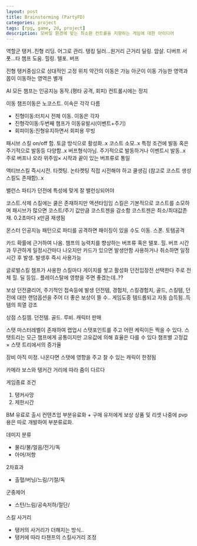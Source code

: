 ```yaml
---
layout: post
title: Brainstorming (PartyFD)
categories: project
tags: [rpg, game, 2d, project]
description: 모바일 환경에 맞는 최소환 컨트롤을 지향하는 게임에 대한 아이디어
---
```


역할군
탱커..진형 리딩. 어그로 관리. 탱킹
딜러...원거리 근거리 딜링. 암살. 디버프
서폿...타 챔프 도움. 힐링. 텔포. 버프

진형
탱커중심으로 상대적인 고정 위치
약간의 이동은 가능
아군이 이동 가능한 영역과 몹이 이동하는 영역은 별개

AI
모든 챔프는 인공지능 동작.(평타 공격, 회피)
컨트롤시에는 정지

이동
챔프이동은 노코스트. 이속은 각각 다름
- 진형이동:터치시 전체 이동. 이동은 각자
- 진형각이동:두번째 챔프가 이동유발시(이벤트+주기)
- 회피이동:진형유지하면서 회피용 무빙

패시브 스킬
on/off 함. 토글 방식으로 활성화..x
코스트 소모..x
특정 조건에 발동 혹은 주기적으로 발동등 다양함..x
버프형식아님. 주기적으로 발동하거나 이벤트시 발동..x
주로 버프나 오라 위주임×
시작과 끝이 있는 버프류로 통일

액티브스킬
즉시시전. 타켓팅. 논타켓팅
직접 시전해야 하고 쿨생김
(참고로 코스트 생성 스킬도 존재함)..x

밸런스
파티가 던전에 특성에 맞게 잘 밸런싱되어야

코스트.삭제
스킬에는 쿨은 존재하지만 액션타임임
스킬은 기본적으로 코스트를 소모하며
패시브가 많으면 코스트/주기 값만큼 코스트젠을 감소함
코스트젠은 최소/최대값존재. 0.2초마다 x만큼 재생됨

몬스터
인공지능 패턴으로 파티를 공격하면
패이징이 있을 수도
이동. 스폰. 토템공격

카드
확률에 근거하여 나옴.
챔프의 능력치를 향상하는 버프류 혹은 텔포. 힐.
버프 시간과 무관하게 일정시간마다 나오지만 카드가 있으면 발생안함
사용하거나 취소하면 일정 시간 후 발생. 발생후 즉시 사용가능

글로벌스킬
챔프가 사용한 스킬마다 게이지를 쌓고 활성화
던전입장전 선택한다
주로 전체 힐. 딜 등임..
플레이스탈에 영향을 주면 좋겠는데..??

보상
던전클리어, 주기적인 접속등에 발생
던전템, 경험치, 스킬경험치, 골드, 스킬템,
던전에 대한 랜덤옵션을 주어 더 좋은 보상이 뜰 수..
게임도중 템드롭되고 자동 습득됨..득템의 희열 강조

상점
스킬젬. 던전템. 골드. 루비. 캐릭터 판매

스탯
마스터레벨이 존재하여 랩업시 스탯포인트를 주고 어떤 케릭이든 찍을 수 있다.
스탯트리는 모근 챔프에게 공통이지만 고유값에 의해 효율은 다를 수 있다
챔프별 고정값 × 스탯 트리에서의 증가율

장비
아직 미정.
나온다면 스탯에 영향을 주고 찰 수 있는 캐릭이 한정됨

카메라
보스와 탱커간 거리에 따라 줌이 다르다

게임종료 조건
1. 탱커사망
2. 제한시간

BM
유료로 출시
컨텐츠업
부분유료화 + 구매 유저에게 보상 상품 및 리셋
나중에 pvp용은 따로 개발하여 부분류료화.

데미지 분류
- 물리/불/얼음/전기/독
- 아머/저항

2차효과
- 출혈/버닝/느림/기절/독

군중제어
- 스턴/느림/공속저하/절단/

스킬 사거리
- 탱커의 사거리가 더해지는 방식..
- 탱커에 따라 타챈프의 스킬사거리 조정
